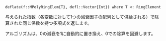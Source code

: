 ```
deflate(f::MPolyRingElem{T}, defl::Vector{Int}) where T <: RingElement
```

与えられた指数（各変数に対して1つの減衰因子の配列として供給される）で除算された同じ係数を持つ多項式を返します。

アルゴリズムは、$0$の減衰を$1$に自動的に置き換え、$0$での除算を回避します。
